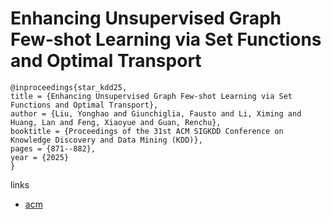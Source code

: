# Enhancing Unsupervised Graph Few-shot Learning via Set Functions and Optimal Transport

```
@inproceedings{star_kdd25,
title = {Enhancing Unsupervised Graph Few-shot Learning via Set Functions and Optimal Transport},
author = {Liu, Yonghao and Giunchiglia, Fausto and Li, Ximing and Huang, Lan and Feng, Xiaoyue and Guan, Renchu},
booktitle = {Proceedings of the 31st ACM SIGKDD Conference on Knowledge Discovery and Data Mining (KDD)},
pages = {871--882},
year = {2025}
}
```

links
- [acm](https://dl.acm.org/doi/10.1145/3690624.3709208)

